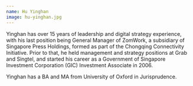 ```yaml
---
name: Hu Yinghan
image: hu-yinghan.jpg
---
```


Yinghan has over 15 years of leadership and digital strategy experience, with his last position being General Manager of ZomWork, a subsidiary of Singapore Press Holdings, formed as part of the Chongqing Connectivity Initiative. Prior to that, he held management and strategy positions at Grab and Singtel, and started his career as a Government of Singapore Investment Corporation (GIC) Investment Associate in 2006.

Yinghan has a BA and MA from University of Oxford in Jurisprudence.

